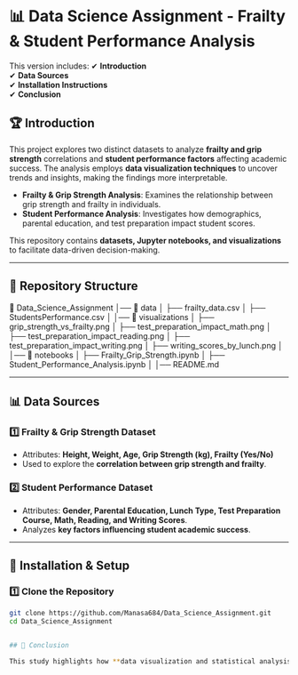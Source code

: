 # 📊 Data Science Assignment - Frailty & Student Performance Analysis

This version includes:
✔ **Introduction**  
✔ **Data Sources**  
✔ **Installation Instructions**  
✔ **Conclusion**

## 🏆 Introduction

This project explores two distinct datasets to analyze **frailty and grip strength** correlations and **student performance factors** affecting academic success. The analysis employs **data visualization techniques** to uncover trends and insights, making the findings more interpretable.

- **Frailty & Grip Strength Analysis**: Examines the relationship between grip strength and frailty in individuals.
- **Student Performance Analysis**: Investigates how demographics, parental education, and test preparation impact student scores.

This repository contains **datasets, Jupyter notebooks, and visualizations** to facilitate data-driven decision-making.

---

## 📂 Repository Structure

📂 Data_Science_Assignment │── 📂 data │ ├── frailty_data.csv │ ├── StudentsPerformance.csv │ │── 📂 visualizations │ ├── grip_strength_vs_frailty.png │ ├── test_preparation_impact_math.png │ ├── test_preparation_impact_reading.png │ ├── test_preparation_impact_writing.png │ ├── writing_scores_by_lunch.png │ │── 📂 notebooks │ ├── Frailty_Grip_Strength.ipynb │ ├── Student_Performance_Analysis.ipynb │ │── README.md

---

## 📊 Data Sources

### 1️⃣ **Frailty & Grip Strength Dataset**
- Attributes: **Height, Weight, Age, Grip Strength (kg), Frailty (Yes/No)**
- Used to explore the **correlation between grip strength and frailty**.

### 2️⃣ **Student Performance Dataset**
- Attributes: **Gender, Parental Education, Lunch Type, Test Preparation Course, Math, Reading, and Writing Scores**.
- Analyzes **key factors influencing student academic success**.

---

## 🚀 Installation & Setup

### 1️⃣ Clone the Repository
```sh
git clone https://github.com/Manasa684/Data_Science_Assignment.git
cd Data_Science_Assignment


## 🏁 Conclusion

This study highlights how **data visualization and statistical analysis** can uncover meaningful insights from datasets.

